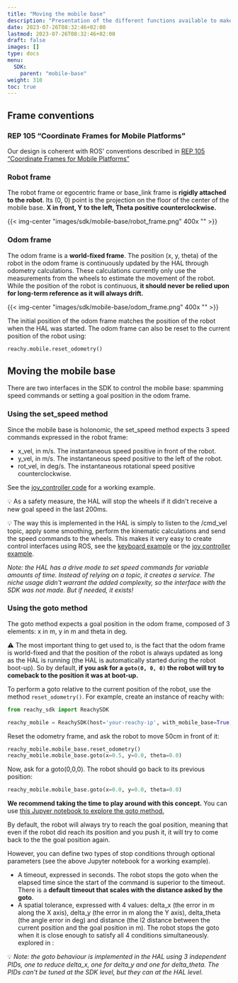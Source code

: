 ```yaml
---
title: "Moving the mobile base"
description: "Presentation of the different functions available to make the mobile base move"
date: 2023-07-26T08:32:46+02:00
lastmod: 2023-07-26T08:32:46+02:00
draft: false
images: []
type: docs
menu:
  SDK:
    parent: "mobile-base"
weight: 310
toc: true
---
```


## Frame conventions
### REP 105 “Coordinate Frames for Mobile Platforms”
Our design is coherent with ROS' conventions described in [REP 105 “Coordinate Frames for Mobile Platforms”](https://www.ros.org/reps/rep-0105.html)

### Robot frame
The robot frame or egocentric frame or base_link frame is **rigidly attached to the robot**. Its (0, 0) point is the projection on the floor of the center of the mobile base.
**X in front, Y to the left, Theta positive counterclockwise.**

{{< img-center "images/sdk/mobile-base/robot_frame.png" 400x "" >}}

### Odom frame
The odom frame is a **world-fixed frame**. The position (x, y, theta) of the robot in the odom frame is continuously updated by the HAL through odometry calculations. These calculations currently only use the measurements from the wheels to estimate the movement of the robot. While the position of the robot is continuous, **it should never be relied upon for long-term reference as it will always drift.**

{{< img-center "images/sdk/mobile-base/odom_frame.png" 400x "" >}}

The initial position of the odom frame matches the position of the robot when the HAL was started. The odom frame can also be reset to the current position of the robot using:
  ```python
  reachy.mobile.reset_odometry()
  ```


## Moving the mobile base
There are two interfaces in the SDK to control the mobile base: spamming speed commands or setting a goal position in the odom frame.
### Using the set_speed method
Since the mobile base is holonomic, the set_speed method expects 3 speed commands expressed in the robot frame:
- x_vel, in m/s. The instantaneous speed positive in front of the robot.
- y_vel, in m/s. The instantaneous speed positive to the left of the robot.
- rot_vel, in deg/s. The instantaneous rotational speed positive counterclockwise.

See the [joy_controller code](https://github.com/pollen-robotics/mobile-base-sdk/blob/main/mobile_base_sdk/examples/scripts/joy_controller.py) for a working example.

:bulb: As a safety measure, the HAL will stop the wheels if it didn't receive a new goal speed in the last 200ms.

:bulb: The way this is implemented in the HAL is simply to listen to the /cmd_vel topic, apply some smoothing, perform the kinematic calculations and send the speed commands to the wheels. This makes it very easy to create control interfaces using ROS, see the [keyboard example](https://github.com/pollen-robotics/zuuu_hal/blob/main/examples/zuuu_teleop_keyboard.py) or the [joy controller example](https://github.com/pollen-robotics/zuuu_hal/blob/main/examples/zuuu_teleop_joy.py).

*Note: the HAL has a drive mode to set speed commands for variable amounts of time. Instead of relying on a topic, it creates a service. The niche usage didn't warrant the added complexity, so the interface with the SDK was not made. But if needed, it exists!*
### Using the goto method
The goto method expects a goal position in the odom frame, composed of 3 elements: x in m, y in m and theta in deg.

:warning: The most important thing to get used to, is the fact that the odom frame is world-fixed and that the position of the robot is always updated as long as the HAL is running (the HAL is automatically started during the robot boot-up). So by default, **if you ask for a ```goto(0, 0, 0)``` the robot will try to comeback to the position it was at boot-up.**

To perform a goto relative to the current position of the robot, use the method ```reset_odometry()```. For example, create an instance of reachy with:

```python
from reachy_sdk import ReachySDK

reachy_mobile = ReachySDK(host='your-reachy-ip', with_mobile_base=True)
```

Reset the odometry frame, and ask the robot to move 50cm in front of it:
```python
reachy_mobile.mobile_base.reset_odometry()
reachy_mobile.mobile_base.goto(x=0.5, y=0.0, theta=0.0)
```
Now, ask for a goto(0,0,0). The robot should go back to its previous position:
```python
reachy_mobile.mobile_base.goto(x=0.0, y=0.0, theta=0.0)
```

**We recommend taking the time to play around with this concept.** You can use [this Jupyer notebook to explore the goto method.](https://github.com/pollen-robotics/mobile-base-sdk/blob/main/mobile_base_sdk/examples/notebooks/goto.ipynb)

By default, the robot will always try to reach the goal position, meaning that even if the robot did reach its position and you push it, it will try to come back to the the goal position again.

However, you can define two types of stop conditions through optional parameters (see the above Jupyter notebook for a working example).
- A timeout, expressed in seconds. The robot stops the goto when the elapsed time since the start of the command is superior to the timeout. There is a **default timeout that scales with the distance asked by the goto**.
- A spatial tolerance, expressed with 4 values: delta_x (the error in m along the X axis), delta_y (the error in m along the Y axis), delta_theta (the angle error in deg) and distance (the l2 distance between the current position and the goal position in m). The robot stops the goto when it is close enough to satisfy all 4 conditions simultaneously.
explored in :

:bulb: *Note: the goto behaviour is implemented in the HAL using 3 independent PIDs, one to reduce delta_x, one for delta_y and one for delta_theta. The PIDs can't be tuned at the SDK level, but they can at the HAL level.*